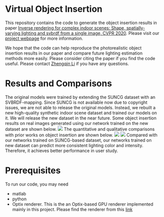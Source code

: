 # Virtual Object Insertion
This repository contains the code to generate the object insertion results in paper [Inverse rendering for complex indoor scenes: Shape, spatially-varying lighting and svbrdf from a single image, CVPR 2020](https://drive.google.com/file/d/17K3RrWQ48gQynOhZHq1g5sQgjLjoMiPk/view). Please visit our [project webpage](http://cseweb.ucsd.edu/~viscomp/projects/CVPR20InverseIndoor/) for more information. 

We hope that the code can help reproduce the photorealistic object insertion results in our paper and compare future lighting estimation methods more easily. Please consider citing the paper if you find the code useful. Please contact [Zhengqin Li](zhl378@eng.ucsd.edu) if you have any questions.

# Results and Comparisons
The original models were trained by extending the SUNCG dataset with an SVBRDF-mapping. Since SUNCG is not available now due to copyright issues, we are not able to release the original models. Instead, we rebuilt a new high-quality synthetic indoor scene dataset and trained our models on it. We will release the new dataset in the near future. Some object insertion results on real images generated using our network trained on the new dataset are shown below.
![](http://cseweb.ucsd.edu/~viscomp/projects/CVPR20InverseIndoor/github/objectInsertion_test.png)
The quantitative and qualitative comparisons with prior works on object insertion are shown below. 
![](http://cseweb.ucsd.edu/~viscomp/projects/CVPR20InverseIndoor/github/objectInsertion.png)
![](http://cseweb.ucsd.edu/~viscomp/projects/CVPR20InverseIndoor/github/quantitative_objectInsertion.png)
Compared with our networks trained on SUNCG-based dataset, our networks trained on new dataset can predict more consistent lighting color and intensity. Therefore, it achieves better performance in user study. 

# Prerequisites
To run our code, you may need
* matlab
* python 
* Optix renderer. This is the an Optix-based GPU renderer implemented mainly in this project. Please find the renderer from this [link](https://github.com/lzqsd/OptixRenderer)
